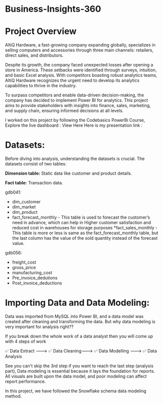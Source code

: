 # Business-Insights-360
# **Project Overview**
AltiQ Hardware, a fast-growing company expanding globally, specializes in selling computers and accessories through three main channels: retailers, direct sales, and distributors.

Despite its growth, the company faced unexpected losses after opening a store in America. These setbacks were identified through surveys, intuition, and basic Excel analysis. With competitors boasting robust analytics teams, AltiQ Hardware recognizes the urgent need to develop its analytics capabilities to thrive in the industry.

To surpass competitors and enable data-driven decision-making, the company has decided to implement Power BI for analytics. This project aims to provide stakeholders with insights into finance, sales, marketing, and supply chain, ensuring informed decisions at all levels.

I worked on this project by following the Codebasics PowerBi Course,
Explore the live dashboard : View Here
Here is my presentation link : 

# Datasets:
Before diving into analysis, understanding the datasets is crucial. The datasets consist of two tables:

**Dimension table:** Static data like customer and product details.

**Fact table:** Transaction data.

gdb041:

* dim_customer
* dim_market
* dim_product
* fact_forecast_monthly - This table is used to forecast the customer’s need in advance, which can help in Higher customer satisfaction and reduced cost in warehouses for storage purposes
*fact_sales_monthly - This table is more or less is same as the fact_forecast_monthly table, but the last column has the value of the sold quantity instead of the forecast value.

gdb056:

* freight_cost
* gross_price
* manufacturing_cost
* Pre_invoice_dedutions
* Post_invoice_deductions
# Importing Data and Data Modeling:
Data was imported from MySQL into Power BI, and a data model was created after cleaning and transforming the data. But why data modeling is very important for analysis right??

If you break down the whole work of a data analyst then you will come up with 4 steps of work

✅ Data Extract ---> ✅ Data Cleaning---> ✅ Data Modelling ---> ✅ Data Analysis

See you can't skip the 3rd step if you want to reach the last step (analysis part), Data modeling is essential because it lays the foundation for reports. All visuals are built upon the data model, and poor modeling can affect report performance.

In this project, we have followed the Snowflake schema data modeling method.
  
